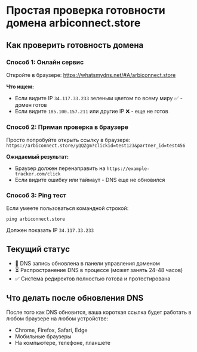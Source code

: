 # Простая проверка готовности домена arbiconnect.store

## Как проверить готовность домена

### Способ 1: Онлайн сервис
Откройте в браузере: https://whatsmydns.net/#A/arbiconnect.store

**Что ищем:**
- Если видите IP `34.117.33.233` зеленым цветом по всему миру ✅ - домен готов
- Если видите `185.100.157.211` или другие IP ❌ - еще не готов

### Способ 2: Прямая проверка в браузере
Просто попробуйте открыть ссылку в браузере:
`https://arbiconnect.store/yQQZgm?clickid=test123&partner_id=test456`

**Ожидаемый результат:**
- Браузер должен перенаправить на `https://example-tracker.com/click`
- Если видите ошибку или таймаут - DNS еще не обновился

### Способ 3: Ping тест
Если умеете пользоваться командной строкой:
```
ping arbiconnect.store
```
Должен показать IP `34.117.33.233`

## Текущий статус
- 📝 DNS запись обновлена в панели управления доменом
- ⏳ Распространение DNS в процессе (может занять 24-48 часов)
- ✅ Система редиректов полностью готова и протестирована

## Что делать после обновления DNS
После того как DNS обновится, ваша короткая ссылка будет работать в любом браузере на любом устройстве:
- Chrome, Firefox, Safari, Edge
- Мобильные браузеры
- На компьютере, телефоне, планшете